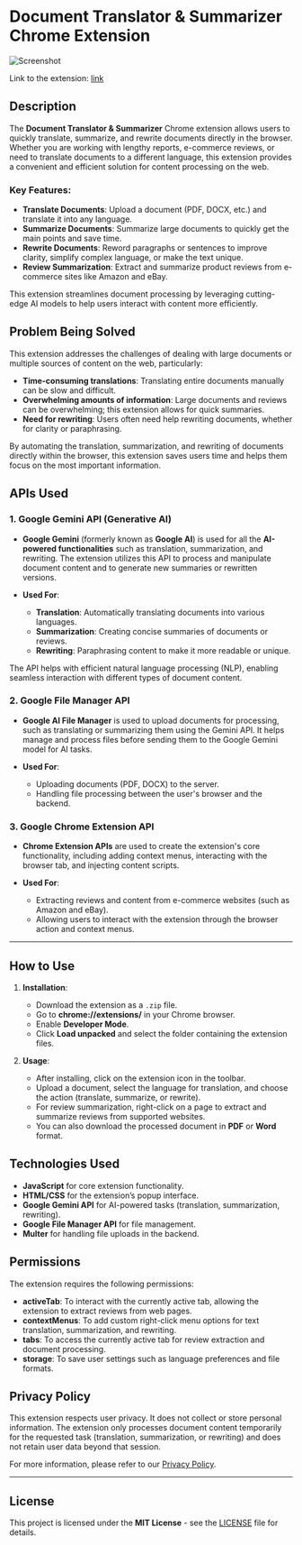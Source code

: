 
# **Document Translator & Summarizer Chrome Extension**
![Screenshot](assets/2FScreenshot%202024-12-03%20205244.png)

Link to the extension: [link](https://chromewebstore.google.com/detail/document-translator-summa/inciilnhllofehhihomhfkgldpfmpeoa?authuser=0&hl=en-GB)

## **Description**

The **Document Translator & Summarizer** Chrome extension allows users to quickly translate, summarize, and rewrite documents directly in the browser. Whether you are working with lengthy reports, e-commerce reviews, or need to translate documents to a different language, this extension provides a convenient and efficient solution for content processing on the web.

### **Key Features:**
- **Translate Documents**: Upload a document (PDF, DOCX, etc.) and translate it into any language.
- **Summarize Documents**: Summarize large documents to quickly get the main points and save time.
- **Rewrite Documents**: Reword paragraphs or sentences to improve clarity, simplify complex language, or make the text unique.
- **Review Summarization**: Extract and summarize product reviews from e-commerce sites like Amazon and eBay.

This extension streamlines document processing by leveraging cutting-edge AI models to help users interact with content more efficiently.

## **Problem Being Solved**

This extension addresses the challenges of dealing with large documents or multiple sources of content on the web, particularly:
- **Time-consuming translations**: Translating entire documents manually can be slow and difficult.
- **Overwhelming amounts of information**: Large documents and reviews can be overwhelming; this extension allows for quick summaries.
- **Need for rewriting**: Users often need help rewriting documents, whether for clarity or paraphrasing.

By automating the translation, summarization, and rewriting of documents directly within the browser, this extension saves users time and helps them focus on the most important information.

## **APIs Used**

### 1. **Google Gemini API (Generative AI)**
   - **Google Gemini** (formerly known as **Google AI**) is used for all the **AI-powered functionalities** such as translation, summarization, and rewriting. The extension utilizes this API to process and manipulate document content and to generate new summaries or rewritten versions.
   
   - **Used For**:
     - **Translation**: Automatically translating documents into various languages.
     - **Summarization**: Creating concise summaries of documents or reviews.
     - **Rewriting**: Paraphrasing content to make it more readable or unique.
   
   The API helps with efficient natural language processing (NLP), enabling seamless interaction with different types of document content.

### 2. **Google File Manager API**
   - **Google AI File Manager** is used to upload documents for processing, such as translating or summarizing them using the Gemini API. It helps manage and process files before sending them to the Google Gemini model for AI tasks.
   
   - **Used For**:
     - Uploading documents (PDF, DOCX) to the server.
     - Handling file processing between the user's browser and the backend.

### 3. **Google Chrome Extension API**
   - **Chrome Extension APIs** are used to create the extension's core functionality, including adding context menus, interacting with the browser tab, and injecting content scripts.
   
   - **Used For**:
     - Extracting reviews and content from e-commerce websites (such as Amazon and eBay).
     - Allowing users to interact with the extension through the browser action and context menus.

---

## **How to Use**

1. **Installation**:
   - Download the extension as a `.zip` file.
   - Go to **chrome://extensions/** in your Chrome browser.
   - Enable **Developer Mode**.
   - Click **Load unpacked** and select the folder containing the extension files.

2. **Usage**:
   - After installing, click on the extension icon in the toolbar.
   - Upload a document, select the language for translation, and choose the action (translate, summarize, or rewrite).
   - For review summarization, right-click on a page to extract and summarize reviews from supported websites.
   - You can also download the processed document in **PDF** or **Word** format.

## **Technologies Used**
- **JavaScript** for core extension functionality.
- **HTML/CSS** for the extension’s popup interface.
- **Google Gemini API** for AI-powered tasks (translation, summarization, rewriting).
- **Google File Manager API** for file management.
- **Multer** for handling file uploads in the backend.

## **Permissions**
The extension requires the following permissions:
- **activeTab**: To interact with the currently active tab, allowing the extension to extract reviews from web pages.
- **contextMenus**: To add custom right-click menu options for text translation, summarization, and rewriting.
- **tabs**: To access the currently active tab for review extraction and document processing.
- **storage**: To save user settings such as language preferences and file formats.

## **Privacy Policy**

This extension respects user privacy. It does not collect or store personal information. The extension only processes document content temporarily for the requested task (translation, summarization, or rewriting) and does not retain user data beyond that session.

For more information, please refer to our [Privacy Policy](link-to-privacy-policy).

---
## **License**

This project is licensed under the **MIT License** - see the [LICENSE](LICENSE) file for details.
